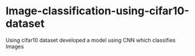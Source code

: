 # Image-classification-using-cifar10-dataset
Using cifar10 dataset developed a model using CNN which classifies Images
